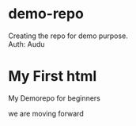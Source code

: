 # demo-repo
Creating the repo for demo purpose.
<br>
Auth: Audu
<!DOCTYPE html>
<html>
<body>

<h1>My First html</h1>
<p>My Demorepo for beginners</p>
<p>we are moving forward<p>
</body>
</html>